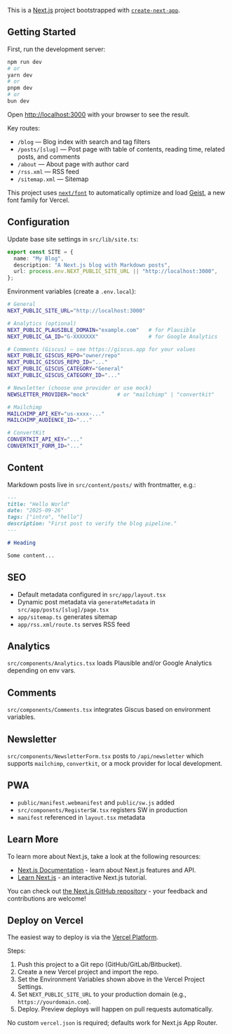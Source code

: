 This is a [Next.js](https://nextjs.org) project bootstrapped with [`create-next-app`](https://nextjs.org/docs/app/api-reference/cli/create-next-app).

## Getting Started

First, run the development server:

```bash
npm run dev
# or
yarn dev
# or
pnpm dev
# or
bun dev
```

Open [http://localhost:3000](http://localhost:3000) with your browser to see the result.

Key routes:

- `/blog` — Blog index with search and tag filters
- `/posts/[slug]` — Post page with table of contents, reading time, related posts, and comments
- `/about` — About page with author card
- `/rss.xml` — RSS feed
- `/sitemap.xml` — Sitemap

This project uses [`next/font`](https://nextjs.org/docs/app/building-your-application/optimizing/fonts) to automatically optimize and load [Geist](https://vercel.com/font), a new font family for Vercel.

## Configuration

Update base site settings in `src/lib/site.ts`:

```ts
export const SITE = {
  name: "My Blog",
  description: "A Next.js blog with Markdown posts",
  url: process.env.NEXT_PUBLIC_SITE_URL || "http://localhost:3000",
};
```

Environment variables (create a `.env.local`):

```bash
# General
NEXT_PUBLIC_SITE_URL="http://localhost:3000"

# Analytics (optional)
NEXT_PUBLIC_PLAUSIBLE_DOMAIN="example.com"   # for Plausible
NEXT_PUBLIC_GA_ID="G-XXXXXXX"                # for Google Analytics

# Comments (Giscus) – see https://giscus.app for your values
NEXT_PUBLIC_GISCUS_REPO="owner/repo"
NEXT_PUBLIC_GISCUS_REPO_ID="..."
NEXT_PUBLIC_GISCUS_CATEGORY="General"
NEXT_PUBLIC_GISCUS_CATEGORY_ID="..."

# Newsletter (choose one provider or use mock)
NEWSLETTER_PROVIDER="mock"         # or "mailchimp" | "convertkit"

# Mailchimp
MAILCHIMP_API_KEY="us-xxxx-..."
MAILCHIMP_AUDIENCE_ID="..."

# ConvertKit
CONVERTKIT_API_KEY="..."
CONVERTKIT_FORM_ID="..."
```

## Content

Markdown posts live in `src/content/posts/` with frontmatter, e.g.:

```md
---
title: "Hello World"
date: "2025-09-26"
tags: ["intro", "hello"]
description: "First post to verify the blog pipeline."
---

# Heading

Some content...
```

## SEO

- Default metadata configured in `src/app/layout.tsx`
- Dynamic post metadata via `generateMetadata` in `src/app/posts/[slug]/page.tsx`
- `app/sitemap.ts` generates sitemap
- `app/rss.xml/route.ts` serves RSS feed

## Analytics

`src/components/Analytics.tsx` loads Plausible and/or Google Analytics depending on env vars.

## Comments

`src/components/Comments.tsx` integrates Giscus based on environment variables.

## Newsletter

`src/components/NewsletterForm.tsx` posts to `/api/newsletter` which supports `mailchimp`, `convertkit`, or a mock provider for local development.

## PWA

- `public/manifest.webmanifest` and `public/sw.js` added
- `src/components/RegisterSW.tsx` registers SW in production
- `manifest` referenced in `layout.tsx` metadata

## Learn More

To learn more about Next.js, take a look at the following resources:

- [Next.js Documentation](https://nextjs.org/docs) - learn about Next.js features and API.
- [Learn Next.js](https://nextjs.org/learn) - an interactive Next.js tutorial.

You can check out [the Next.js GitHub repository](https://github.com/vercel/next.js) - your feedback and contributions are welcome!

## Deploy on Vercel

The easiest way to deploy is via the [Vercel Platform](https://vercel.com/).

Steps:

1. Push this project to a Git repo (GitHub/GitLab/Bitbucket).
2. Create a new Vercel project and import the repo.
3. Set the Environment Variables shown above in the Vercel Project Settings.
4. Set `NEXT_PUBLIC_SITE_URL` to your production domain (e.g., `https://yourdomain.com`).
5. Deploy. Preview deploys will happen on pull requests automatically.

No custom `vercel.json` is required; defaults work for Next.js App Router.
